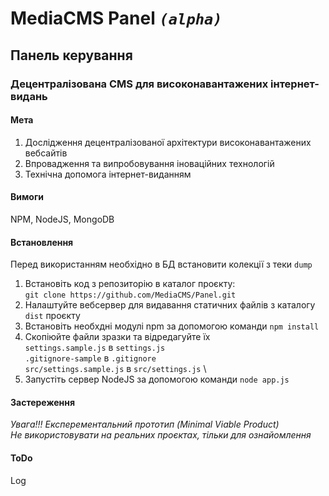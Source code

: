 # MediaCMS Panel *`(alpha)`*
## Панель керування
### Децентралізована CMS для високонавантажених інтернет-видань

#### Мета

1. Дослідження децентралізованої архітектури високонавантажених вебсайтів
2. Впровадження та випробовування іноваційних технологій
3. Технічна допомога інтернет-виданням

#### Вимоги

NPM, NodeJS, MongoDB

#### Встановлення

Перед використанням необхідно в БД встановити колекції з теки `dump`

1. Встановіть код з репозиторію в каталог проєкту: \
`git clone https://github.com/MediaCMS/Panel.git`
2. Налаштуйте вебсервер для видавання статичних файлів з каталогу `dist` проєкту
3. Встановіть необхдні модулі npm за допомогою команди `npm install`
4. Скопіюйте файли зразки та відредагуйте їх \
`settings.sample.js` в `settings.js` \
`.gitignore-sample` в `.gitignore` \
`src/settings.sample.js` в `src/settings.js` \
5. Запустіть сервер NodeJS за допомогою команди `node app.js`

#### Застереження

*Увага!!! Експерементальний прототип (Minimal Viable Product)* \
*Не використовувати на реальних проєктах, тільки для ознайомлення*

#### ToDo

Log
